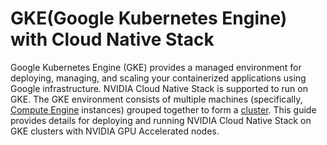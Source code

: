 # GKE(Google Kubernetes Engine) with Cloud Native Stack

Google Kubernetes Engine (GKE) provides a managed environment for deploying, managing, and scaling your containerized applications using Google infrastructure. NVIDIA Cloud Native Stack is supported to run on GKE. The GKE environment consists of multiple machines (specifically, [Compute Engine](https://cloud.google.com/compute) instances) grouped together to form a [cluster](https://cloud.google.com/kubernetes-engine/docs/concepts/cluster-architecture). This guide provides details for deploying and running NVIDIA Cloud Native Stack on GKE clusters with NVIDIA GPU Accelerated nodes.

